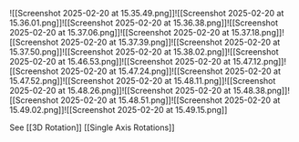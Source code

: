 ---
---

![[Screenshot 2025-02-20 at 15.35.49.png]]![[Screenshot 2025-02-20 at 15.36.01.png]]![[Screenshot 2025-02-20 at 15.36.38.png]]![[Screenshot 2025-02-20 at 15.37.06.png]]![[Screenshot 2025-02-20 at 15.37.18.png]]![[Screenshot 2025-02-20 at 15.37.39.png]]![[Screenshot 2025-02-20 at 15.37.50.png]]![[Screenshot 2025-02-20 at 15.38.02.png]]![[Screenshot 2025-02-20 at 15.46.53.png]]![[Screenshot 2025-02-20 at 15.47.12.png]]![[Screenshot 2025-02-20 at 15.47.24.png]]![[Screenshot 2025-02-20 at 15.47.52.png]]![[Screenshot 2025-02-20 at 15.48.11.png]]![[Screenshot 2025-02-20 at 15.48.26.png]]![[Screenshot 2025-02-20 at 15.48.38.png]]![[Screenshot 2025-02-20 at 15.48.51.png]]![[Screenshot 2025-02-20 at 15.49.02.png]]![[Screenshot 2025-02-20 at 15.49.15.png]]

See
[[3D Rotation]]
[[Single Axis Rotations]]